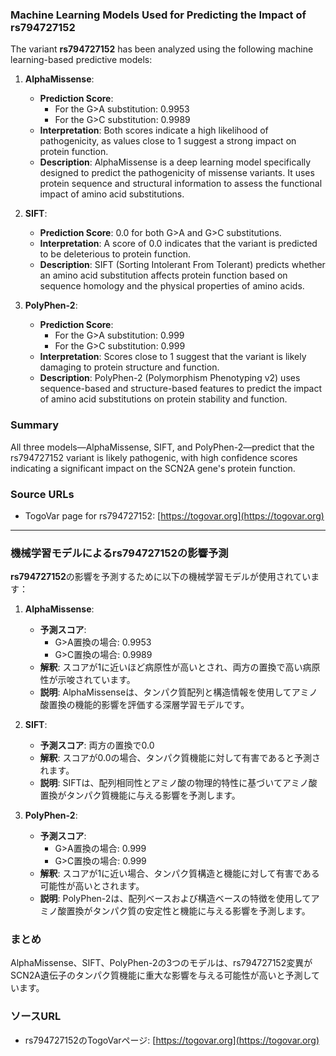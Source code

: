 ### Machine Learning Models Used for Predicting the Impact of rs794727152
The variant **rs794727152** has been analyzed using the following machine learning-based predictive models:

1. **AlphaMissense**:
   - **Prediction Score**: 
     - For the G>A substitution: 0.9953
     - For the G>C substitution: 0.9989
   - **Interpretation**: Both scores indicate a high likelihood of pathogenicity, as values close to 1 suggest a strong impact on protein function.
   - **Description**: AlphaMissense is a deep learning model specifically designed to predict the pathogenicity of missense variants. It uses protein sequence and structural information to assess the functional impact of amino acid substitutions.

2. **SIFT**:
   - **Prediction Score**: 0.0 for both G>A and G>C substitutions.
   - **Interpretation**: A score of 0.0 indicates that the variant is predicted to be deleterious to protein function.
   - **Description**: SIFT (Sorting Intolerant From Tolerant) predicts whether an amino acid substitution affects protein function based on sequence homology and the physical properties of amino acids.

3. **PolyPhen-2**:
   - **Prediction Score**: 
     - For the G>A substitution: 0.999
     - For the G>C substitution: 0.999
   - **Interpretation**: Scores close to 1 suggest that the variant is likely damaging to protein structure and function.
   - **Description**: PolyPhen-2 (Polymorphism Phenotyping v2) uses sequence-based and structure-based features to predict the impact of amino acid substitutions on protein stability and function.

### Summary
All three models—AlphaMissense, SIFT, and PolyPhen-2—predict that the rs794727152 variant is likely pathogenic, with high confidence scores indicating a significant impact on the SCN2A gene's protein function.

### Source URLs
- TogoVar page for rs794727152: [https://togovar.org](https://togovar.org)

---

### 機械学習モデルによるrs794727152の影響予測

**rs794727152**の影響を予測するために以下の機械学習モデルが使用されています：

1. **AlphaMissense**:
   - **予測スコア**: 
     - G>A置換の場合: 0.9953
     - G>C置換の場合: 0.9989
   - **解釈**: スコアが1に近いほど病原性が高いとされ、両方の置換で高い病原性が示唆されています。
   - **説明**: AlphaMissenseは、タンパク質配列と構造情報を使用してアミノ酸置換の機能的影響を評価する深層学習モデルです。

2. **SIFT**:
   - **予測スコア**: 両方の置換で0.0
   - **解釈**: スコアが0.0の場合、タンパク質機能に対して有害であると予測されます。
   - **説明**: SIFTは、配列相同性とアミノ酸の物理的特性に基づいてアミノ酸置換がタンパク質機能に与える影響を予測します。

3. **PolyPhen-2**:
   - **予測スコア**: 
     - G>A置換の場合: 0.999
     - G>C置換の場合: 0.999
   - **解釈**: スコアが1に近い場合、タンパク質構造と機能に対して有害である可能性が高いとされます。
   - **説明**: PolyPhen-2は、配列ベースおよび構造ベースの特徴を使用してアミノ酸置換がタンパク質の安定性と機能に与える影響を予測します。

### まとめ
AlphaMissense、SIFT、PolyPhen-2の3つのモデルは、rs794727152変異がSCN2A遺伝子のタンパク質機能に重大な影響を与える可能性が高いと予測しています。

### ソースURL
- rs794727152のTogoVarページ: [https://togovar.org](https://togovar.org)